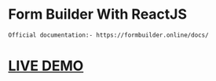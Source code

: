 # Form Builder With ReactJS
    Official documentation:- https://formbuilder.online/docs/
    
# [LIVE DEMO](https://siddhant-ahire.github.io/form-builder-reactjs/)

